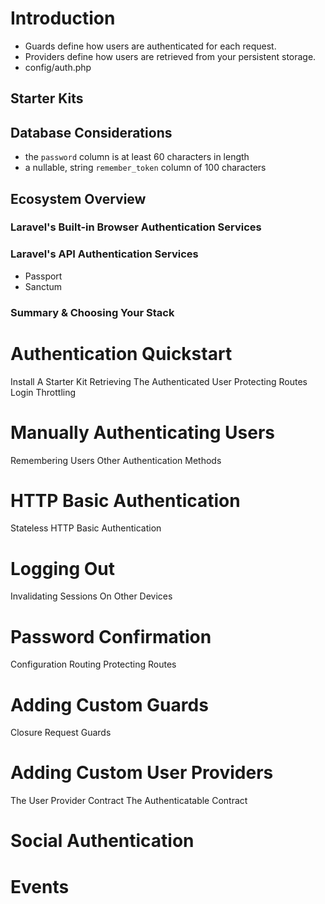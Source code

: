 # Introduction
- Guards define how users are authenticated for each request.
- Providers define how users are retrieved from your persistent storage.
- config/auth.php

## Starter Kits

## Database Considerations
- the `password` column is at least 60 characters in length
- a nullable, string `remember_token` column of 100 characters

## Ecosystem Overview
### Laravel's Built-in Browser Authentication Services
### Laravel's API Authentication Services
- Passport
- Sanctum
### Summary & Choosing Your Stack

# Authentication Quickstart
Install A Starter Kit
Retrieving The Authenticated User
Protecting Routes
Login Throttling
# Manually Authenticating Users
Remembering Users
Other Authentication Methods
# HTTP Basic Authentication
Stateless HTTP Basic Authentication
# Logging Out
Invalidating Sessions On Other Devices
# Password Confirmation
Configuration
Routing
Protecting Routes
# Adding Custom Guards
Closure Request Guards
# Adding Custom User Providers
The User Provider Contract
The Authenticatable Contract
# Social Authentication
# Events
